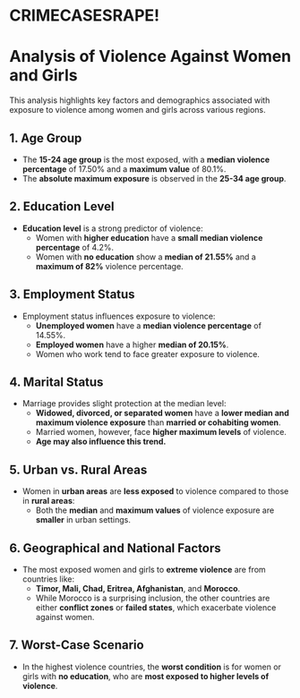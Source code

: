 # CRIMECASESRAPE!

# Analysis of Violence Against Women and Girls

This analysis highlights key factors and demographics associated with exposure to violence among women and girls across various regions.

## 1. **Age Group**
- The **15-24 age group** is the most exposed, with a **median violence percentage** of 17.50% and a **maximum value** of 80.1%.  
- The **absolute maximum exposure** is observed in the **25-34 age group**.

## 2. **Education Level**
- **Education level** is a strong predictor of violence:
  - Women with **higher education** have a **small median violence percentage** of 4.2%.
  - Women with **no education** show a **median of 21.55%** and a **maximum of 82%** violence percentage.

## 3. **Employment Status**
- Employment status influences exposure to violence:
  - **Unemployed women** have a **median violence percentage** of 14.55%.
  - **Employed women** have a higher **median of 20.15%**.  
  - Women who work tend to face greater exposure to violence.

## 4. **Marital Status**
- Marriage provides slight protection at the median level:
  - **Widowed, divorced, or separated women** have a **lower median and maximum violence exposure** than **married or cohabiting women**.  
  - Married women, however, face **higher maximum levels** of violence.  
  - **Age may also influence this trend.**

## 5. **Urban vs. Rural Areas**
- Women in **urban areas** are **less exposed** to violence compared to those in **rural areas**:
  - Both the **median** and **maximum values** of violence exposure are **smaller** in urban settings.

## 6. **Geographical and National Factors**
- The most exposed women and girls to **extreme violence** are from countries like:
  - **Timor, Mali, Chad, Eritrea, Afghanistan**, and **Morocco**.  
  - While Morocco is a surprising inclusion, the other countries are either **conflict zones** or **failed states**, which exacerbate violence against women.

## 7. **Worst-Case Scenario**
- In the highest violence countries, the **worst condition** is for women or girls with **no education**, who are **most exposed to higher levels of violence**.
